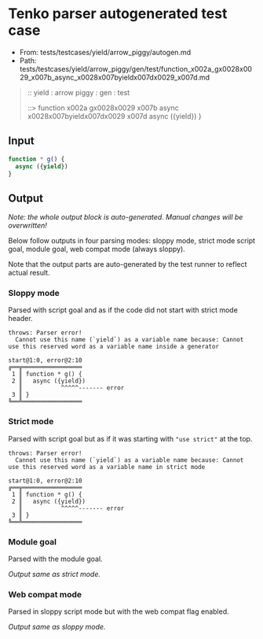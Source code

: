 # Tenko parser autogenerated test case

- From: tests/testcases/yield/arrow_piggy/autogen.md
- Path: tests/testcases/yield/arrow_piggy/gen/test/function_x002a_gx0028x0029_x007b_async_x0028x007byieldx007dx0029_x007d.md

> :: yield : arrow piggy : gen : test
>
> ::> function x002a gx0028x0029 x007b async x0028x007byieldx007dx0029 x007d
>            async ({yield})
>          }

## Input


`````js
function * g() {
  async ({yield})
}
`````

## Output

_Note: the whole output block is auto-generated. Manual changes will be overwritten!_

Below follow outputs in four parsing modes: sloppy mode, strict mode script goal, module goal, web compat mode (always sloppy).

Note that the output parts are auto-generated by the test runner to reflect actual result.

### Sloppy mode

Parsed with script goal and as if the code did not start with strict mode header.

`````
throws: Parser error!
  Cannot use this name (`yield`) as a variable name because: Cannot use this reserved word as a variable name inside a generator

start@1:0, error@2:10
╔══╦═════════════════
 1 ║ function * g() {
 2 ║   async ({yield})
   ║           ^^^^^------- error
 3 ║ }
╚══╩═════════════════

`````

### Strict mode

Parsed with script goal but as if it was starting with `"use strict"` at the top.

`````
throws: Parser error!
  Cannot use this name (`yield`) as a variable name because: Cannot use this reserved word as a variable name in strict mode

start@1:0, error@2:10
╔══╦═════════════════
 1 ║ function * g() {
 2 ║   async ({yield})
   ║           ^^^^^------- error
 3 ║ }
╚══╩═════════════════

`````


### Module goal

Parsed with the module goal.

_Output same as strict mode._

### Web compat mode

Parsed in sloppy script mode but with the web compat flag enabled.

_Output same as sloppy mode._
